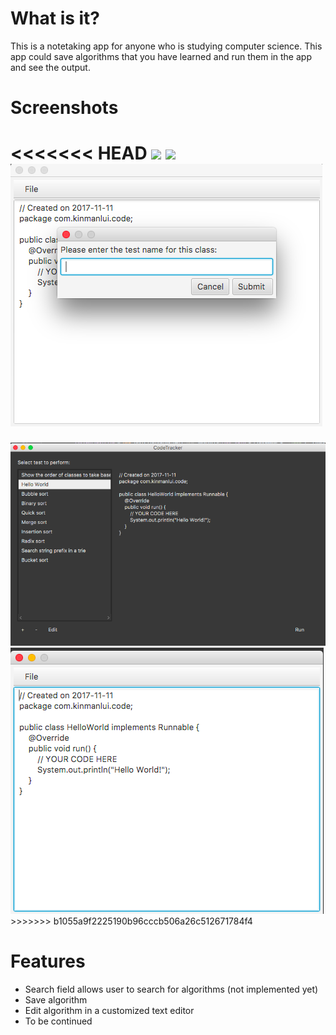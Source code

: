 # What is it?
This is a notetaking app for anyone who is studying computer science. This app could save algorithms that you have learned and run them in the app and see the output. 

# Screenshots 
<<<<<<< HEAD
<img src="docs/code-tracker-main" />
<img src="docs/code-tracker-editor" />
<img src="docs/code-tracker-testname.png" />
=======
<img src="docs/code-tracker-main.png" />
<img src="docs/code-tracker-editor.png" />
>>>>>>> b1055a9f2225190b96cccb506a26c512671784f4

# Features 
- Search field allows user to search for algorithms (not implemented yet) 
- Save algorithm
- Edit algorithm in a customized text editor 
- To be continued 
